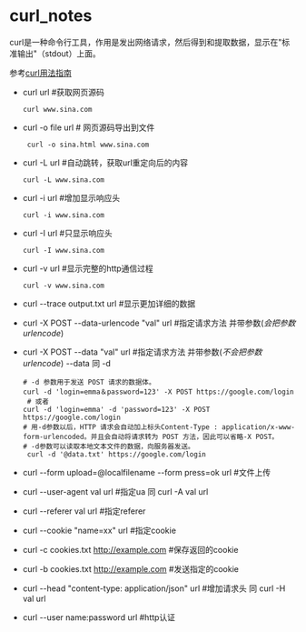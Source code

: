 curl_notes
===
curl是一种命令行工具，作用是发出网络请求，然后得到和提取数据，显示在"标准输出"（stdout）上面。

参考[curl用法指南](http://www.ruanyifeng.com/blog/2019/09/curl-reference.html)

- curl url  #获取网页源码
   ```shell
   curl www.sina.com
   ```
- curl -o file url # 网页源码导出到文件
   ```shell
    curl -o sina.html www.sina.com
    ```
- curl -L url #自动跳转，获取url重定向后的内容
  ```shell
  curl -L www.sina.com
  ```
- curl -i url #增加显示响应头
  ```shell
  curl -i www.sina.com
  ```
- curl -I url #只显示响应头
  ```shell
  curl -I www.sina.com
  ```
- curl -v url #显示完整的http通信过程
  ```shell
  curl -v www.sina.com
  ```
- curl --trace output.txt  url #显示更加详细的数据

- curl -X POST --data-urlencode "val" url #指定请求方法 并带参数(*会把参数urlencode*)
- curl -X POST --data "val" url  #指定请求方法 并带参数(*不会把参数urlencode*)    --data 同 -d
   ```shell
   # -d 参数用于发送 POST 请求的数据体。
   curl -d 'login=emma＆password=123' -X POST https://google.com/login
    # 或者
   curl -d 'login=emma' -d 'password=123' -X POST  https://google.com/login
   # 用-d参数以后，HTTP 请求会自动加上标头Content-Type : application/x-www-form-urlencoded。并且会自动将请求转为 POST 方法，因此可以省略-X POST。   
   # -d参数可以读取本地文本文件的数据，向服务器发送。      
    curl -d '@data.txt' https://google.com/login   
  ```
- curl --form upload=@localfilename --form press=ok  url #文件上传
- curl --user-agent val url #指定ua   同 curl -A val url
- curl --referer val url #指定referer
- curl --cookie "name=xx" url #指定cookie
- curl -c cookies.txt http://example.com #保存返回的cookie
- curl -b cookies.txt http://example.com #发送指定的cookie
- curl --head "content-type: application/json" url  #增加请求头 同 curl -H val  url
- curl --user name:password url #http认证